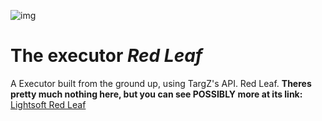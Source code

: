 ![img](https://github.com/user-attachments/assets/8eb3b88d-c88f-436e-9ce5-6ee3fc703605)
# The executor ***Red Leaf***
A Executor built from the ground up, using TargZ's API. Red Leaf.
**Theres pretty much nothing here, but you can see POSSIBLY more at its link:** [Lightsoft Red Leaf](https://lightsoftproductions.github.io/Red-Leaf/)
